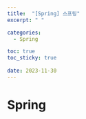 ```yaml
---
title:  "[Spring] 스프링"
excerpt: " "

categories:
  - Spring

toc: true
toc_sticky: true
 
date: 2023-11-30
---
```


# Spring

